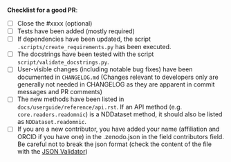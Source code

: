 <!-- Remove items not relevant to your change -->

**Checklist for a good PR**:
- [ ] Close the #xxxx (optional)
- [ ] Tests have been added (mostly required)
- [ ] If dependencies have been updated, the script `.scripts/create_requirements.py`
      has been executed.
- [ ] The docstrings have been tested with the script `script/validate_docstrings.py`.
- [ ] User-visible changes (including notable bug fixes) have been documented in
      `CHANGELOG.md` (Changes relevant to developers only are generally not needed in
      CHANGELOG as they are apparent in commit messages and PR comments)
- [ ] The new methods have been listed in `docs/userguide/reference/api.rst`.
      If an API method (e.g. `core.readers.readomnic`) is a NDDataset method, it should
      also be listed as `NDDataset.readomnic`.
- [ ] If you are a new contributor, you have added your name (affiliation and ORCID
      if you have one) in the .zenodo.json in the field contributors field. Be careful
      not to break the json format (check the content of the file with the
      [JSON Validator](https://jsonformatter.curiousconcept.com/))
